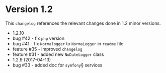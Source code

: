 # Version 1.2

This `changelog` references the relevant changes done in 1.2 minor versions.

 - 1.2.10
 - bug #42 - fix `php` version
 - bug #41 - fix `Normalogger` to `NormaLogger` in `readme` file
 - feature #35 - improved `changelog`
 - feature #31 - added new `NoDateLogger` class
 - 1.2.9 (2017-04-13)
 - bug #33 - added doc for `symfony`§ services
